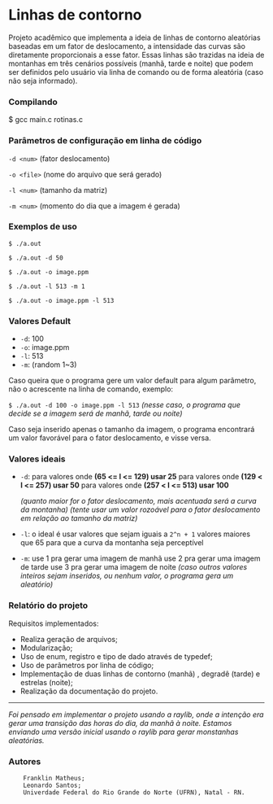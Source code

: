 # Linhas de contorno

Projeto acadêmico que implementa a ideia de linhas de contorno aleatórias baseadas em um fator de deslocamento, a intensidade das curvas são diretamente proporcionais a esse fator. 
Essas linhas são trazidas na ideia de montanhas em três cenários possíveis (manhã, tarde e noite) que podem ser definidos pelo usuário via linha de comando ou de forma aleatória (caso não seja informado). 

### Compilando

$ gcc main.c rotinas.c


### Parâmetros de configuração em linha de código

`-d <num>` (fator deslocamento)

`-o <file>` (nome do arquivo que será gerado)

`-l <num>` (tamanho da matriz)

`-m <num>` (momento do dia que a imagem é gerada)


### Exemplos de uso

`$ ./a.out`

`$ ./a.out -d 50`

`$ ./a.out -o image.ppm`

`$ ./a.out -l 513 -m 1`

`$ ./a.out -o image.ppm -l 513`


### Valores Default

* `-d`: 100
* `-o`: image.ppm
* `-l`: 513
* `-m`: (random 1~3)


Caso queira que o programa gere um valor default para algum parâmetro, 
não o acrescente na linha de comando, exemplo:

`$ ./a.out -d 100 -o image.ppm -l 513`
_(nesse caso, o programa que decide se a imagem será de manhã, tarde ou noite)_

Caso seja inserido apenas o tamanho da imagem, o programa encontrará um valor favorável para o fator deslocamento, e visse versa.


### Valores ideais 

* `-d`:
   para valores onde **(65 <= l <= 129) usar 25**
   para valores onde **(129 < l <= 257) usar 50**
   para valores onde **(257 < l <= 513) usar 100**

   _(quanto maior for o fator deslocamento, mais acentuada será a curva da montanha)_
   _(tente usar um valor rozoável para o fator deslocamento em relação ao tamanho da matriz)_

* `-l`:
   o ideal é usar valores que sejam iguais a `2^n + 1` valores maiores que 65 para que a curva da montanha seja perceptível

* `-m`:
   use 1 pra gerar uma imagem de manhã
   use 2 pra gerar uma imagem de tarde
   use 3 pra gerar uma imagem de noite
   _(caso outros valores inteiros sejam inseridos, ou nenhum valor, o programa gera um aleatório)_


### Relatório do projeto 

Requisitos implementados: 
    
   * Realiza geração de arquivos;
   * Modularização;
   * Uso de enum, registro e tipo de dado através de typedef;
   * Uso de parâmetros por linha de código;
   * Implementação de duas linhas de contorno (manhã) , degradê (tarde) e estrelas (noite);
   * Realização da documentação do projeto.
---
_Foi pensado em implementar o projeto usando a raylib, onde a intenção era gerar uma transição das horas do dia, da manhã à noite. Estamos enviando uma versão inicial usando o raylib para gerar monstanhas aleatórias._



### Autores
        Franklin Matheus;
        Leonardo Santos;
        Univerdade Federal do Rio Grande do Norte (UFRN), Natal - RN. 

